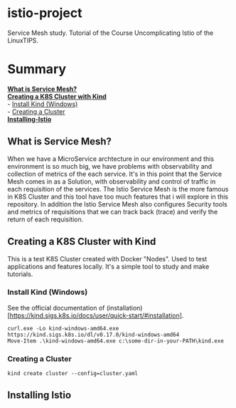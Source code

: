 # istio-project

Service Mesh study. Tutorial of the Course Uncomplicating Istio of the LinuxTIPS.

# Summary

**[What is Service Mesh?](#what-is-service-mesh)**<br>
**[Creating a K8S Cluster with Kind](#creating-a-k8s-cluster-with-kind)**<br>
    - [Install Kind (Windows)](#install-kind-windows)<br>
    - [Creating a Cluster](#creating-a-cluster)<br>
**[Installing-Istio](#installing-istio)**<br>

## What is Service Mesh?

When we have a MicroService archtecture in our environment and this environment is so much big, we have problems with observability and collection of metrics of the each service. It's in this point that the Service Mesh comes in as a Solution, with observability and control of traffic in each requisition of the services. The Istio Service Mesh is the more famous in K8S Cluster and this tool have too much features that i will explore in this repository. In addition the Istio Service Mesh also configures Security tools and metrics of requisitions that we can track back (trace) and verify the return of each requisition.

## Creating a K8S Cluster with **Kind**

This is a test K8S Cluster created with Docker "Nodes". Used to test applications and features locally. It's a simple tool to study and make tutorials.

### Install Kind (Windows)

See the official documentation of (installation)[https://kind.sigs.k8s.io/docs/user/quick-start/#installation]. 

```
curl.exe -Lo kind-windows-amd64.exe https://kind.sigs.k8s.io/dl/v0.17.0/kind-windows-amd64
Move-Item .\kind-windows-amd64.exe c:\some-dir-in-your-PATH\kind.exe
```

### Creating a Cluster

```
kind create cluster --config=cluster.yaml
```

## Installing Istio